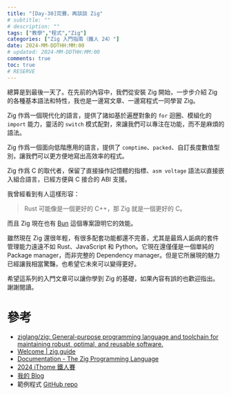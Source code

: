 ```yaml
---
title: "[Day-30]完賽，再談談 Zig"
# subtitle: ""
# description: ""
tags: ["教學","程式","Zig"]
categories: ["Zig 入門指南（鐵人 24）"]
date: 2024-MM-DDTHH:MM:00
# updated: 2024-MM-DDTHH:MM:00
comments: true
toc: true
# RESERVE
---
```


總算是到最後一天了。在先前的內容中，我們從安裝 Zig 開始，一步步介紹 Zig 的各種基本語法和特性，我也是一邊寫文章、一邊寫程式一同學習 Zig。

Zig 作爲一個現代化的語言，提供了諸如基於遍歷對象的 `for` 迴圈、模組化的 `import` 能力，靈活的 `switch` 模式配對，來讓我們可以專注在功能，而不是麻煩的語法。

Zig 作爲一個面向低階應用的語言，提供了 `comptime`、`packed`、自訂長度數值型別，讓我們可以更方便地寫出高效率的程式。

Zig 作爲 C 的取代者，保留了直接操作記憶體的指標、`asm voltage` 語法以直接嵌入組合語言，已經方便與 C 接合的 ABI 支援。

我曾經看到有人這樣形容：
> Rust 可能像是一個更好的 C++，那 Zig 就是一個更好的 C。

而且 Zig 現在也有 [Bun](https://github.com/oven-sh/bun) 這個專案證明它的效能。

雖然現在 Zig 還很年輕，有很多配套功能都還不完善，尤其是最爲人詬病的套件管理能力遠遠不如 Rust、JavaScript 和 Python。它現在還僅僅是一個單純的 Package manager，而非完整的 Dependency manager。但是它所展現的魅力已經讓我相當驚豔，也希望它未來可以變得更好。

希望這系列的入門文章可以讓你學到 Zig 的基礎，如果內容有誤的也歡迎指出。謝謝閱讀。

# 參考

- [ziglang/zig: General-purpose programming language and toolchain for maintaining robust, optimal, and reusable software.](https://github.com/ziglang/zig)
- [Welcome | zig.guide](https://zig.guide/)
- [Documentation - The Zig Programming Language](https://ziglang.org/documentation/0.13.0/)
- [2024 iThome 鐵人賽](https://ithelp.ithome.com.tw/users/20151756/ironman/7460)
- [我的 Blog](https://ziteh.github.io/posts/it24-zig-30-end)
- 範例程式 [GitHub repo](https://github.com/ziteh/zig-learn-it24)
